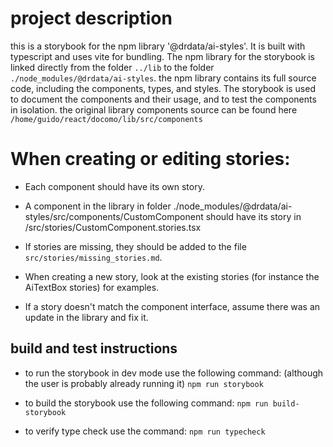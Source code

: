 # project description
this is a storybook for the npm library '@drdata/ai-styles'. 
It is built with typescript and uses vite for bundling.
The npm library for the storybook is linked directly from the folder `../lib` to the folder `./node_modules/@drdata/ai-styles`.
the npm library contains its full source code, including the components, types, and styles.
The storybook is used to document the components and their usage, and to test the components in isolation.
the original library components source can be found here `/home/guido/react/docomo/lib/src/components`

# When creating or editing stories:
* Each component should have its own story. 
* A component in the library in folder ./node_modules/@drdata/ai-styles/src/components/CustomComponent should have its story in /src/stories/CustomComponent.stories.tsx
* If stories are missing, they should be added to the file `src/stories/missing_stories.md`.
* When creating a new story, look at the existing stories (for instance the AiTextBox stories) for examples.

* If a story doesn't match the component interface, assume there was an update in the library and fix it.

## build and test instructions
* to run the storybook in dev mode use the following command: (although the user is probably already running it)
`npm run storybook`

* to build the storybook use the following command:
`npm run build-storybook`

* to verify type check use the command:
`npm run typecheck`